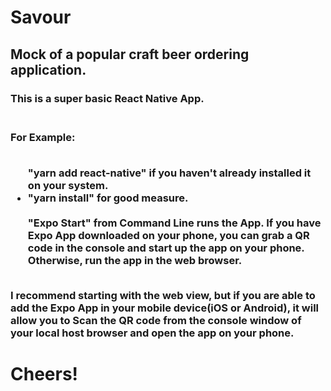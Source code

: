 <h1>Savour</h1>
<h2>Mock of a popular craft beer ordering application.</h2> 
<h3>This is a super basic React Native App.<h3> 
 <div>
<br>
<text>For Example:
</text>
<ul>
<br>
"yarn add react-native"  if you haven't already installed it on your system. 
<br>
<li>
"yarn install" for good measure. 
<br>
<br>
"Expo Start" from Command Line runs the App.  If you have Expo App downloaded on your phone, you can grab a QR code in the console and start up the app on your phone.  Otherwise, run the app in the web browser.  
</ul>
</div>   
<br>
  <span>
I recommend starting with the web view, but if you are able to add the Expo App in your mobile device(iOS or Android), it will allow you to Scan the QR code from the console window of your local host browser and open the app on your phone. 
  </span>
<br>
<h1>Cheers!</h1>  
